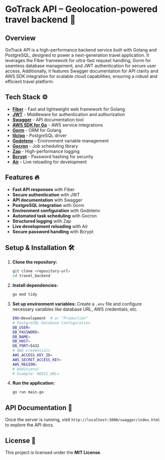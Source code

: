 # GoTrack API – Geolocation-powered travel backend 🚀

## Overview
GoTrack API is a high-performance backend service built with Golang and PostgreSQL, designed to power a next-generation travel application. It leverages the Fiber framework for ultra-fast request handling, Gorm for seamless database management, and JWT authentication for secure user access. Additionally, it features Swagger documentation for API clarity and AWS SDK integration for scalable cloud capabilities, ensuring a robust and efficient travel platform.

## Tech Stack ⚙️
- **[Fiber](https://gofiber.io/)** - Fast and lightweight web framework for Golang
- **[JWT](https://github.com/gofiber/jwt)** - Middleware for authentication and authorization
- **[Swagger](https://github.com/gofiber/swagger)** - API documentation tool
- **[AWS SDK for Go](https://github.com/aws/aws-sdk-go)** - AWS service integrations
- **[Gorm](https://gorm.io/)** - ORM for Golang
- **[lib/pq](https://github.com/lib/pq)** - PostgreSQL driver
- **[Godotenv](https://github.com/joho/godotenv)** - Environment variable management
- **[Gocron](https://github.com/go-co-op/gocron)** - Job scheduling library
- **[Zap](https://github.com/uber-go/zap)** - High-performance logging
- **[Bcrypt](https://pkg.go.dev/golang.org/x/crypto/bcrypt)** - Password hashing for security
- **[Air](https://github.com/cosmtrek/air)** - Live reloading for development

## Features 🔥
- **Fast API responses** with Fiber
- **Secure authentication** with JWT
- **API documentation** with Swagger
- **PostgreSQL integration** with Gorm
- **Environment configuration** with Godotenv
- **Automated task scheduling** with Gocron
- **Structured logging** with Zap
- **Live development reloading** with Air
- **Secure password handling** with Bcrypt

## Setup & Installation 🛠️
1. **Clone the repository:**
   ```sh
   git clone <repository-url>
   cd travel_backend
   ```
2. **Install dependencies:**
   ```sh
   go mod tidy
   ```
3. **Set up environment variables:**
   Create a `.env` file and configure necessary variables like database URL, AWS credentials, etc.
    ```sh
    ENV=Development  # or "Production"
    # PostgreSQL Database Configuration
    DB_USER=
    DB_PASSWORD=
    DB_NAME=
    DB_HOST=
    DB_PORT=5432
    # AWS Credentials
    AWS_ACCESS_KEY_ID=
    AWS_SECRET_ACCESS_KEY=
    AWS_REGION=
    # Additional
    # Example: REDIS_URL=

4. **Run the application:**
   ```sh
   go run main.go
   ```

## API Documentation 📄
Once the server is running, visit `http://localhost:3000/swagger/index.html` to explore the API docs.

## License 📝
This project is licensed under the **MIT License**.

